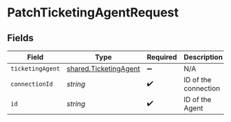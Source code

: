 # PatchTicketingAgentRequest


## Fields

| Field                                                          | Type                                                           | Required                                                       | Description                                                    |
| -------------------------------------------------------------- | -------------------------------------------------------------- | -------------------------------------------------------------- | -------------------------------------------------------------- |
| `ticketingAgent`                                               | [shared.TicketingAgent](../../models/shared/ticketingagent.md) | :heavy_minus_sign:                                             | N/A                                                            |
| `connectionId`                                                 | *string*                                                       | :heavy_check_mark:                                             | ID of the connection                                           |
| `id`                                                           | *string*                                                       | :heavy_check_mark:                                             | ID of the Agent                                                |
